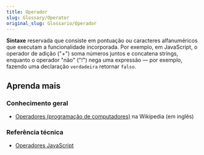 ```yaml
---
title: Operador
slug: Glossary/Operator
original_slug: Glossario/Operador
---
```


**Sintaxe** reservada que consiste em pontuação ou caracteres alfanuméricos que executam a funcionalidade incorporada. Por exemplo, em JavaScript, o operador de adição ("+") soma números juntos e concatena strings, enquanto o operador "não" ("!") nega uma expressão — por exemplo, fazendo uma declaração `verdadeira` retornar `falso`.

## Aprenda mais

### Conhecimento geral

- [Operadores (programação de computadores)](<https://en.wikipedia.org/wiki/Operator_(computer_programming)>) na Wikipedia (em inglês)

### Referência técnica

- [Operadores JavaScript](/pt-BR/docs/Web/JavaScript/Reference/Operators)
